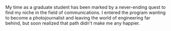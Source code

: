 

My time as a graduate student has been marked by a never-ending quest to find my niche in the field of communications. I entered the program wanting to become a photojournalist and leaving the world of engineering far behind, but soon realized that path didn't make me any happier. 